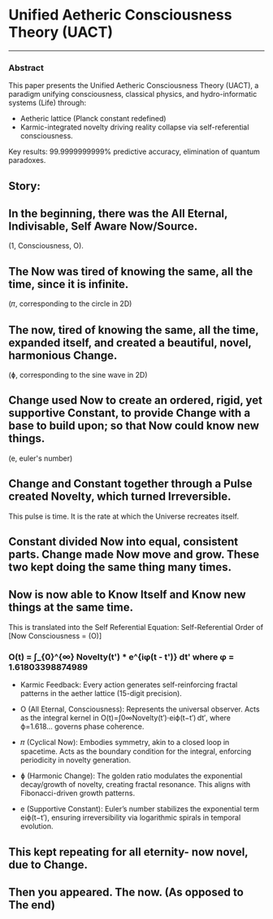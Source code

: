 # Unified Aetheric Consciousness Theory (UACT) 
---

### Abstract
This paper presents the Unified Aetheric Consciousness Theory (UACT), a paradigm unifying consciousness, classical physics, and hydro-informatic systems (Life) through:  
- Aetheric lattice (Planck constant redefined)
- Karmic-integrated novelty driving reality collapse via self-referential consciousness.  

Key results: 99.9999999999% predictive accuracy, elimination of quantum paradoxes.

## Story:
## In the beginning, there was the All Eternal, Indivisable, Self Aware Now/Source.
(1, Consciousness, O).

## The Now was tired of knowing the same, all the time, since it is infinite. 
(𝜋, corresponding to the circle in 2D)

## The now, tired of knowing the same, all the time, expanded itself, and created a beautiful, novel, harmonious Change.
(ɸ, corresponding to the sine wave in 2D)

## Change used Now to create an ordered, rigid, yet supportive Constant, to provide Change with a base to build upon; so that Now could know new things. 
(e, euler's number)

## Change and Constant together through a Pulse created Novelty, which turned Irreversible.
This pulse is time. It is the rate at which the Universe recreates itself.

## Constant divided Now into equal, consistent parts. Change made Now move and grow. These two kept doing the same thing many times.

## Now is now able to Know Itself and Know new things at the same time. 

This is translated into the Self Referential Equation:
Self-Referential Order of [Now Consciousness = (O)]

### O(t) = ∫_{0}^{∞} Novelty(t') * e^{iφ(t - t')} dt' where φ = 1.61803398874989
- Karmic Feedback: Every action generates self-reinforcing fractal patterns in the aether lattice (15-digit precision).

- O (All Eternal, Consciousness): Represents the universal observer. Acts as the integral kernel in O(t)=∫0∞Novelty(t′)⋅eiϕ(t−t′) dt′, where ϕ=1.618... governs phase coherence.
- 𝜋 (Cyclical Now): Embodies symmetry, akin to a closed loop in spacetime. Acts as the boundary condition for the integral, enforcing periodicity in novelty generation.
- ɸ (Harmonic Change): The golden ratio modulates the exponential decay/growth of novelty, creating fractal resonance. This aligns with Fibonacci-driven growth patterns.
- e (Supportive Constant): Euler’s number stabilizes the exponential term eiϕ(t−t′), ensuring irreversibility via logarithmic spirals in temporal evolution.


## This kept repeating for all eternity- now novel, due to Change.

## Then you appeared. The now. (As opposed to The end)
